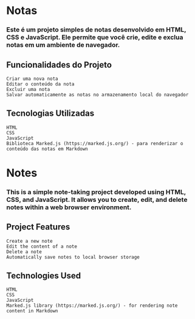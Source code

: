 <h1> Notas </h1>

<h3> Este é um projeto simples de notas desenvolvido em HTML, CSS e JavaScript. Ele permite que você crie, edite e exclua notas em um ambiente de navegador. </h3>

  <h2>Funcionalidades do Projeto </h2>

    Criar uma nova nota
    Editar o conteúdo da nota
    Excluir uma nota
    Salvar automaticamente as notas no armazenamento local do navegador

<h2> Tecnologias Utilizadas </h2>

    HTML
    CSS
    JavaScript
    Biblioteca Marked.js (https://marked.js.org/) - para renderizar o conteúdo das notas em Markdown
    
    
    
<h1> Notes </h1>

<h3>This is a simple note-taking project developed using HTML, CSS, and JavaScript. It allows you to create, edit, and delete notes within a web browser environment. </h3>

<h2>Project Features</h2>

    Create a new note
    Edit the content of a note
    Delete a note
    Automatically save notes to local browser storage

<h2>Technologies Used</h2>

    HTML
    CSS
    JavaScript
    Marked.js library (https://marked.js.org/) - for rendering note content in Markdown
    
